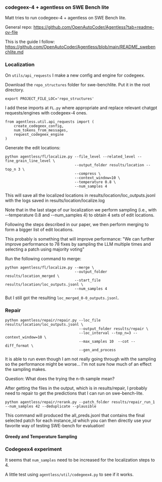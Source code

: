 
### codegeex-4 + agentless on SWE Bench lite

Matt tries to run codegeex-4 + agentless on SWE Bench lite. 

General repo: 
https://github.com/OpenAutoCoder/Agentless?tab=readme-ov-file

This is the guide I follow:
https://github.com/OpenAutoCoder/Agentless/blob/main/README_swebenchlite.md



### Localization 

On `utils/api_requests` I make a new config and engine for codegeex.

Download the `repo_structures` folder for swe-benchlite. Put it in the root directory. 

```
export PROJECT_FILE_LOC='repo_structures' 
```

I add these imports at `FL.py`  where appropriate and replace relevant chatgpt requests/engines with codegeex-4 ones. 
```
from agentless.util.api_requests import (
	create_codegeex_config,
	num_tokens_from_messages,
	request_codegeex_engine
)
```

Generate the edit locations: 
```
python agentless/fl/localize.py --file_level --related_level --fine_grain_line_level \
                                --output_folder results/location --top_n 3 \
                                --compress \
                                --context_window=10 \
                                --temperature 0.8 \
                                --num_samples 4
```

This will save all the localized locations in results/location/loc_outputs.jsonl with the logs saved in results/location/localize.log

Note that in the last stage of our localization we perform sampling (i.e., with --temperature 0.8 and --num_samples 4) to obtain 4 sets of edit locations.

Following the steps described in our paper, we then perform merging to form a bigger list of edit locations.

This probably is something that will improve performance: "We can further improve performance to 78 fixes by sampling the LLM multiple times and selecting a patch using majority voting"

Run the following command to merge:

```
python agentless/fl/localize.py --merge \
                                --output_folder results/location_merged \
                                --start_file results/location/loc_outputs.jsonl \
                                --num_samples 4
```

But I still got the resulting `loc_merged_0-0_outputs.jsonl`. 







### Repair 

```
python agentless/repair/repair.py --loc_file results/location/loc_outputs.jsonl \
                                  --output_folder results/repair \
                                  --loc_interval --top_n=3 --context_window=10 \
                                  --max_samples 10  --cot --diff_format \
                                  --gen_and_process 
```


It is able to run even though I am not really going through with the sampling so the performance might be worse... I'm not sure how much of an effect the sampling makes. 



Question:  What does the trying the n-th sample mean?  

After getting the files in the output, which is in results/repair, I probably need to repair to get the predictions that I can run on swe-bench-lite. 



```
python agentless/repair/rerank.py --patch_folder results/repair_run_1 --num_samples 42 --deduplicate --plausible
```

This command will produced the all_preds.jsonl that contains the final selected patch for each instance_id which you can then directly use your favorite way of testing SWE-bench for evaluation!




#### Greedy and Temperature Sampling



### Codegeex4 experiment

It seems that `num_samples` need to be increased for the localization steps to 4.

A little test using `agentless/util/codegeex4.py` to see if it works.



